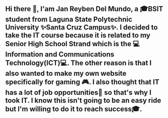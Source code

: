 ## Hi there 👋, I'am Jan Reyben Del Mundo, a 🎓BSIT student from Laguna State Polytechnic University ✨Santa Cruz Campus✨. I decided to take the IT course because it is related to my Senior High School Strand which is the 💻Information and Communications Technology(ICT)💻. The other reason is that I also wanted to make my own website specifically for gaming 🎮. I also thought that IT has a lot of job opportunities🏢 so that's why I took IT. I know this isn't going to be an easy ride but I'm willing to do it to reach success🎓.


<!--
**reyben-codes/reyben-codes** is a ✨ _special_ ✨ repository because its `README.md` (this file) appears on your GitHub profile.

Here are some ideas to get you started:

- 🔭 I’m currently working on ...
- 🌱 I’m currently learning ...
- 👯 I’m looking to collaborate on ...
- 🤔 I’m looking for help with ...
- 💬 Ask me about ...
- 📫 How to reach me: ...
- 😄 Pronouns: ...
- ⚡ Fun fact: ...
-->
